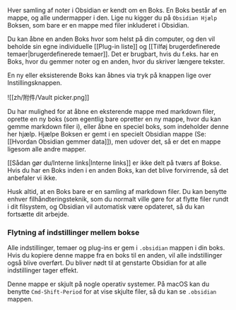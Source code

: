 Hver samling af noter i Obsidian er kendt om en Boks. En Boks består af en mappe, og alle undermapper i den. Lige nu kigger du på `Obsidian Hjælp` Boksen, som bare er en mappe med filer inkluderet i Obsidian.

Du kan åbne en anden Boks hvor som helst på din computer, og den vil beholde sin egne individuelle [[Plug-in liste]] og [[Tilføj brugerdefinerede temaer|brugerdefinerede temaer]]. Det er brugbart, hvis du f.eks. har en Boks, hvor du gemmer noter og en anden, hvor du skriver længere tekster.

En ny eller eksisterende Boks kan åbnes via tryk på knappen lige over Instillingsknappen.

![[zh/附件/Vault picker.png]]

Du har mulighed for at åbne en eksterende mappe med markdown filer, oprette en ny boks (som egentlig bare opretter en ny mappe, hvor du kan gemme markdown filer i), eller åbne en speciel boks, som indeholder denne her hjælp. Hjælpe Boksen er gemt i en specielt Obsidian mappe (Se: [[Hvordan Obsidian gemmer data]]), men udover det, så er det en mappe ligesom alle andre mapper.

[[Sådan gør du/Interne links|Interne links]] er ikke delt på tværs af Bokse. Hvis du har en Boks inden i en anden Boks, kan det blive forvirrende, så det anbefaler vi ikke.

Husk altid, at en Boks bare er en samling af markdown filer. Du kan benytte enhver filhåndteringsteknik, som du normalt ville gøre for at flytte filer rundt i dit filsystem, og Obsidian vil automatisk være opdateret, så du kan fortsætte dit arbejde.

### Flytning af indstillinger mellem bokse

Alle indstillinger, temaer og plug-ins er gem i `.obsidian` mappen i din boks. Hvis du kopiere denne mappe fra en boks til en anden, vil alle indstillinger også blive overført. Du bliver nødt til at genstarte Obsidian for at alle indstillinger tager effekt.

Denne mappe er skjult på nogle operativ systemer. På macOS kan du benytte `Cmd-Shift-Period` for at vise skjulte filer, så du kan se `.obsidian` mappen.
